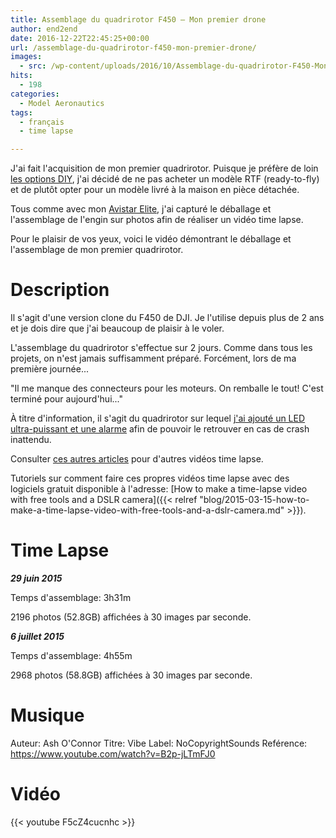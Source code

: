 ```yaml
---
title: Assemblage du quadrirotor F450 – Mon premier drone
author: end2end
date: 2016-12-22T22:45:25+00:00
url: /assemblage-du-quadrirotor-f450-mon-premier-drone/
images:
  - src: /wp-content/uploads/2016/10/Assemblage-du-quadrirotor-F450-Mon-premier-drone.jpg
hits:
  - 198
categories:
  - Model Aeronautics
tags:
  - français
  - time lapse

---
```

J'ai fait l'acquisition de mon premier quadrirotor. Puisque je préfère de loin [les options DIY](/tag/diy/), j'ai décidé de ne pas acheter un modèle RTF (ready-to-fly) et de plutôt opter pour un modèle livré à la maison en pièce détachée.

Tous comme avec mon [Avistar Elite](/deballage-du-avistar-elite-46-un-video-timelapse/), j'ai capturé le déballage et l'assemblage de l'engin sur photos afin de réaliser un vidéo time lapse.

Pour le plaisir de vos yeux, voici le vidéo démontrant le déballage et l'assemblage de mon premier quadrirotor.

# Description

Il s'agit d'une version clone du F450 de DJI. Je l'utilise depuis plus de 2 ans et je dois dire que j'ai beaucoup de plaisir à le voler.

L'assemblage du quadrirotor s'effectue sur 2 jours. Comme dans tous les projets, on n'est jamais suffisamment préparé. Forcément, lors de ma première journée...

"Il me manque des connecteurs pour les moteurs. On remballe le tout! C'est terminé pour aujourd'hui..."

À titre d'information, il s'agit du quadrirotor sur lequel [j'ai ajouté un LED ultra-puissant et une alarme](/diy-lost-plane-alarm-finder-and-10-watts-led-visual-aids-for-easy-orientation/) afin de pouvoir le retrouver en cas de crash inattendu.

Consulter [ces autres articles](/tag/time-lapse/) pour d'autres vidéos time lapse.

Tutoriels sur comment faire ces propres vidéos time lapse avec des logiciels gratuit disponible à l'adresse:
[How to make a time-lapse video with free tools and a DSLR camera]({{< relref "blog/2015-03-15-how-to-make-a-time-lapse-video-with-free-tools-and-a-dslr-camera.md" >}}).

# Time Lapse

_**29 juin 2015**_

Temps d'assemblage: 3h31m

2196 photos (52.8GB) affichées à 30 images par seconde.

**_6 juillet 2015_**

Temps d'assemblage: 4h55m

2968 photos (58.8GB) affichées à 30 images par seconde.

# Musique

Auteur: Ash O'Connor
Titre: Vibe
Label: NoCopyrightSounds
Reférence: <https://www.youtube.com/watch?v=B2p-jLTmFJ0>

# Vidéo

{{< youtube F5cZ4cucnhc >}}

